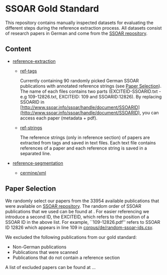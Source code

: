 # SSOAR Gold Standard


This repository contains manually inspected datasets for evaluating the different steps during the reference extraction process. All datasets consist of research papers in German and come from the [SSOAR repository](http://www.ssoar.info/).

## Content

* [reference-extraction](reference-extraction)
	* [ref-tags](reference-extraction/ref-tags)

	    Currently containing 90 randomly picked German SSOAR publications with annotated reference strings (see [Paper Selection](##paper-selection)).
	    The name of each files contains two parts (EXCITEID-SSOARID.txt - e.g 109-12826.txt, EXCITEID: 109 and SSOARID:12826).
	    By replacing SSOARID in [http://www.ssoar.info/ssoar/handle/document/SSOARID](http://www.ssoar.info/ssoar/handle/document/SSOARID), you can access each paper (metadata + pdf).
	* [ref-strings](reference-extraction/ref-strings)

		The reference strings (only in reference section) of papers are extracted from <ref></ref> tags and saved in text files. Each text file contains references of a paper and each reference string is saved in a separated line.

* [reference-segmentation](reference-segmentation)
	* [cermine/xml](reference-segmentation/cermine/xml)

## Paper Selection

We randomly select our papers from the 33954 available publications that were available on [SSOAR repository](http://www.ssoar.info/).
The random order of SSOAR publications that we used can be found at .
For easier referencing we introduce a second ID, the EXCITEID, which refers to the position of a SSOAR ID in the above list.
For example, ``109-12826.pdf'' refers to SSOAR ID 12826 which appears in line 109 in [corpus/de/random-ssoar-ids.csv](corpus/de/random-ssoar-ids.csv).

We excluded the following publications from our gold standard:

* Non-German publications
* Publications that were scanned
* Publications that do not contain a reference section

A list of excluded papers can be found at ...











